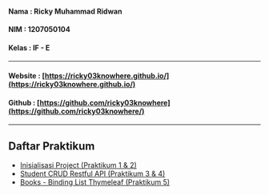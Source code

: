 #### Nama   : Ricky Muhammad Ridwan
#### NIM	  : 1207050104
#### Kelas	: IF - E
-------------------------------------------

#### Website : [https://ricky03knowhere.github.io/](https://ricky03knowhere.github.io/)
#### Github  : [https://github.com/ricky03knowhere](https://github.com/ricky03knowhere/)

--------------------------------------------
## Daftar Praktikum
- [Inisialisasi Project (Praktikum 1 & 2)](https://github.com/ricky03knowhere/PBO_IF_E/tree/main/pertemuan_1)
- [Student CRUD Restful API (Praktikum 3 & 4)](https://github.com/ricky03knowhere/PBO_IF_E/tree/main/pertemuan_2)
- [Books - Binding List Thymeleaf (Praktikum 5)](https://github.com/ricky03knowhere/PBO_IF_E/tree/main/pertemuan_3)